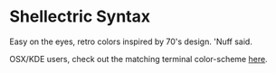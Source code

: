 # Shellectric Syntax

Easy on the eyes, retro colors inspired by 70's design. 'Nuff said.

OSX/KDE users, check out the matching terminal color-scheme [here](https://github.com/fonsecapeter/shellectric-color-scheme).